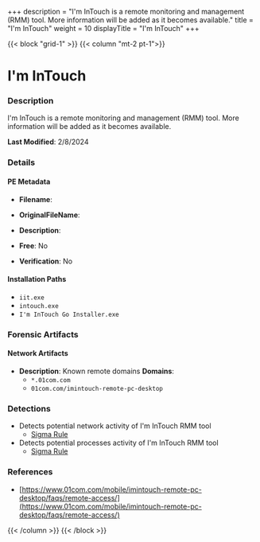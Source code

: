 +++
description = "I'm InTouch is a remote monitoring and management (RMM) tool. More information will be added as it becomes available."
title = "I'm InTouch"
weight = 10
displayTitle = "I'm InTouch"
+++


{{< block "grid-1" >}}
{{< column "mt-2 pt-1">}}

# I'm InTouch


### Description

I'm InTouch is a remote monitoring and management (RMM) tool. More information will be added as it becomes available.



**Last Modified**: 2/8/2024

### Details


#### PE Metadata
- **Filename**: 
- **OriginalFileName**: 
- **Description**: 


- **Free**: No

- **Verification**: No




#### Installation Paths
- `iit.exe`
- `intouch.exe`
- `I'm InTouch Go Installer.exe`

### Forensic Artifacts




#### Network Artifacts
- **Description**: Known remote domains  **Domains**:
    - `*.01com.com`
    - `01com.com/imintouch-remote-pc-desktop`


### Detections
- Detects potential network activity of I'm InTouch RMM tool
  - [Sigma Rule](https://github.com/magicsword-io/LOLRMM/blob/main/detections/sigma/i'm_intouch_network_sigma.yml)
- Detects potential processes activity of I'm InTouch RMM tool
  - [Sigma Rule](https://github.com/magicsword-io/LOLRMM/blob/main/detections/sigma/i'm_intouch_processes_sigma.yml)

### References
- [https://www.01com.com/mobile/imintouch-remote-pc-desktop/faqs/remote-access/](https://www.01com.com/mobile/imintouch-remote-pc-desktop/faqs/remote-access/)



{{< /column >}}
{{< /block >}}
